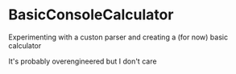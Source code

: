 # BasicConsoleCalculator

Experimenting with a custon parser and creating a (for now) basic calculator

It's probably overengineered but I don't care

